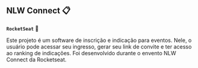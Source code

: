 ## NLW Connect 📋
**`RocketSeat`** 🚀

Este projeto é um software de inscrição e indicação para eventos. Nele, o usuário pode acessar seu ingresso, gerar seu link de convite e ter acesso ao ranking de indicações. Foi desenvolvido durante o envento NLW Connect da Rocketseat.
